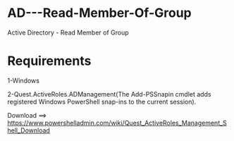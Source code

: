 # AD---Read-Member-Of-Group
Active Directory - Read Member of Group

# Requirements

1-Windows

2-Quest.ActiveRoles.ADManagement(The Add-PSSnapin cmdlet adds registered Windows PowerShell snap-ins to the current session).

Download ==> https://www.powershelladmin.com/wiki/Quest_ActiveRoles_Management_Shell_Download

